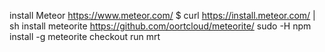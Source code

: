 install Meteor https://www.meteor.com/
$ curl https://install.meteor.com/ | sh
install meteorite https://github.com/oortcloud/meteorite/
sudo -H npm install -g meteorite
checkout
run mrt
